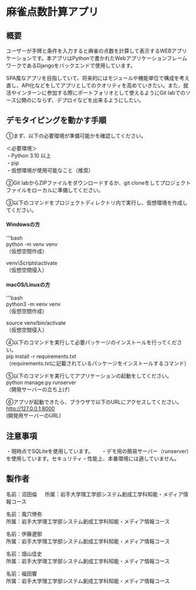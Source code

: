 # 麻雀点数計算アプリ

## 概要
ユーザーが手牌と条件を入力すると麻雀の点数を計算して表示するWEBアプリケーションです。本アプリはPythonで書かれたWebアプリケーションフレームワークであるDjangoをバックエンドで使用しています。

SPA風なアプリを目指していて、将来的にはモジュールや機能単位で構成を考え直し、API化などをしてアプリとしてのクオリティを高めていきたい。また、就活やインターンに参加する際にポートフォリオとして使えるようにGit labでのソース公開のにならず、デプロイなどを出来るようにしたい。  　

## デモタイピングを動かす手順

①まず、以下の必要環境が準備可能かを確認してください。  

＜必要環境＞  
・Python 3.10 以上  
・pip  
・仮想環境が使用可能なこと（推奨）  

②Git labからZIPファイルをダウンロードするか、git cloneをしてプロジェクトファイルをローカルに準備してください。

③以下のコマンドをプロジェクトディレクトリ内で実行し、仮想環境を作成してください。  

#### Windowsの方

'''bash  
python -m venv venv  
（仮想空間作成）  

venv\Scripts\activate  
（仮想空間侵入）  

#### macOS/Linuxの方

'''bash  
python3 -m venv venv  
（仮想空間作成）  

source venv/bin/activate  
（仮想空間侵入）  

④以下のコマンドを実行して必要パッケージのインストールを行ってください。  
pip install -r requirements.txt  
（requirements.txtに記載されているパッケージをインストールするコマンド）  

⑤以下のコマンドを実行してアプリケーションの起動をしてください。  
python manage.py runserver  
（開発サーバーの立ち上げ）  

⑥アプリが起動できたら、ブラウザで以下のURLにアクセスしてください。  　
http://127.0.0.1:8000  
(開発用サーバーのURL)　　

## 注意事項
・現時点でSQLiteを使用しています。  　
・デモ用の簡易サーバー（runserver）を使用しています。セキュリティ・性能上、本番環境には適していません。　　

## 製作者
名前：沼田倫  　
所属：岩手大学理工学部システム創成工学科知能・メディア情報コース  

名前：風穴倖弥  
所属：岩手大学理工学部システム創成工学科知能・メディア情報コース  

名前：伊藤遼那  
所属：岩手大学理工学部システム創成工学科知能・メディア情報コース  

名前：畑山佳史  
所属：岩手大学理工学部システム創成工学科知能・メディア情報コース  

名前：福田響  
所属：岩手大学理工学部システム創成工学科知能・メディア情報コース  